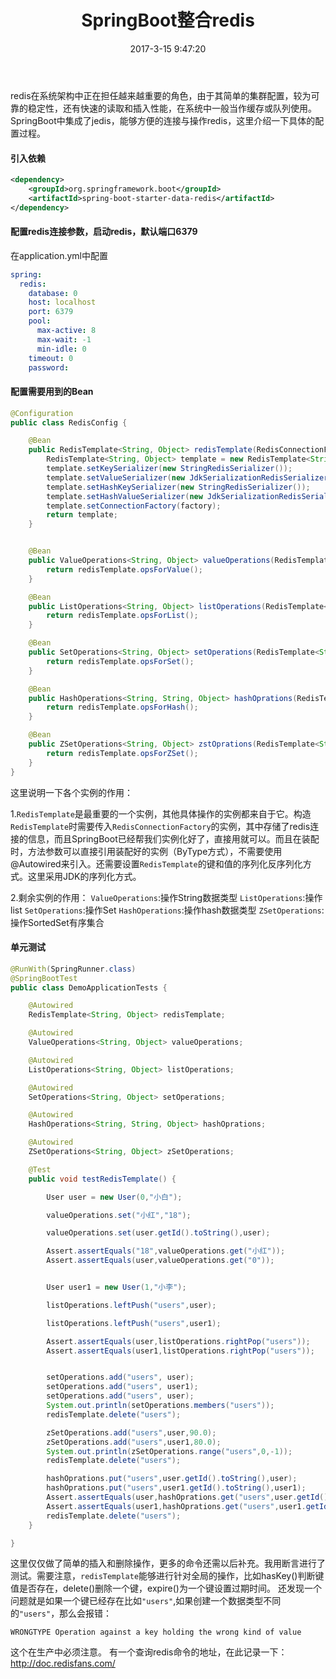 ﻿---
title: SpringBoot整合redis
date: 2017-3-15 9:47:20
categories:
tags:
    - SpringBoot
    - redis
---

redis在系统架构中正在担任越来越重要的角色，由于其简单的集群配置，较为可靠的稳定性，还有快速的读取和插入性能，在系统中一般当作缓存或队列使用。SpringBoot中集成了jedis，能够方便的连接与操作redis，这里介绍一下具体的配置过程。

<!--more-->

#### 引入依赖
```xml
<dependency>
	<groupId>org.springframework.boot</groupId>
	<artifactId>spring-boot-starter-data-redis</artifactId>
</dependency>
```

#### 配置redis连接参数，启动redis，默认端口6379
在application.yml中配置
```yml
spring:
  redis:
    database: 0
    host: localhost
    port: 6379
    pool:
      max-active: 8
      max-wait: -1
      min-idle: 0
    timeout: 0
    password:
```

#### 配置需要用到的Bean
```Java
@Configuration
public class RedisConfig {

    @Bean
    public RedisTemplate<String, Object> redisTemplate(RedisConnectionFactory factory) {
        RedisTemplate<String, Object> template = new RedisTemplate<String, Object>();
        template.setKeySerializer(new StringRedisSerializer());
        template.setValueSerializer(new JdkSerializationRedisSerializer());
        template.setHashKeySerializer(new StringRedisSerializer());
        template.setHashValueSerializer(new JdkSerializationRedisSerializer());
        template.setConnectionFactory(factory);
        return template;
    }


    @Bean
    public ValueOperations<String, Object> valueOperations(RedisTemplate<String, Object> redisTemplate){
        return redisTemplate.opsForValue();
    }

    @Bean
    public ListOperations<String, Object> listOperations(RedisTemplate<String, Object> redisTemplate){
        return redisTemplate.opsForList();
    }

    @Bean
    public SetOperations<String, Object> setOperations(RedisTemplate<String, Object> redisTemplate){
        return redisTemplate.opsForSet();
    }

    @Bean
    public HashOperations<String, String, Object> hashOprations(RedisTemplate<String, Object> redisTemplate){
        return redisTemplate.opsForHash();
    }

    @Bean
    public ZSetOperations<String, Object> zstOprations(RedisTemplate<String, Object> redisTemplate){
        return redisTemplate.opsForZSet();
    }
}
```
这里说明一下各个实例的作用：

1.`RedisTemplate`是最重要的一个实例，其他具体操作的实例都来自于它。构造`RedisTemplate`时需要传入`RedisConnectionFactory`的实例，其中存储了redis连接的信息，而且SpringBoot已经帮我们实例化好了，直接用就可以。而且在装配时，方法参数可以直接引用装配好的实例（ByType方式），不需要使用@Autowired来引入。还需要设置`RedisTemplate`的键和值的序列化反序列化方式。这里采用JDK的序列化方式。

2.剩余实例的作用：
`ValueOperations`:操作String数据类型
`ListOperations`:操作list
`SetOperations`:操作Set
`HashOperations`:操作hash数据类型
`ZSetOperations`:操作SortedSet有序集合

#### 单元测试
```Java
@RunWith(SpringRunner.class)
@SpringBootTest
public class DemoApplicationTests {

	@Autowired
	RedisTemplate<String, Object> redisTemplate;

	@Autowired
	ValueOperations<String, Object> valueOperations;

	@Autowired
	ListOperations<String, Object> listOperations;

	@Autowired
	SetOperations<String, Object> setOperations;

	@Autowired
	HashOperations<String, String, Object> hashOprations;

	@Autowired
	ZSetOperations<String, Object> zSetOperations;

	@Test
	public void testRedisTemplate() {

		User user = new User(0,"小白");

		valueOperations.set("小红","18");

		valueOperations.set(user.getId().toString(),user);

		Assert.assertEquals("18",valueOperations.get("小红"));
		Assert.assertEquals(user,valueOperations.get("0"));


		User user1 = new User(1,"小李");

		listOperations.leftPush("users",user);

		listOperations.leftPush("users",user1);

		Assert.assertEquals(user,listOperations.rightPop("users"));
		Assert.assertEquals(user1,listOperations.rightPop("users"));


		setOperations.add("users", user);
		setOperations.add("users", user1);
		setOperations.add("users", user);
		System.out.println(setOperations.members("users"));
		redisTemplate.delete("users");

		zSetOperations.add("users",user,90.0);
		zSetOperations.add("users",user1,80.0);
        System.out.println(zSetOperations.range("users",0,-1));
        redisTemplate.delete("users");

        hashOprations.put("users",user.getId().toString(),user);
        hashOprations.put("users",user1.getId().toString(),user1);
        Assert.assertEquals(user,hashOprations.get("users",user.getId().toString()));
        Assert.assertEquals(user1,hashOprations.get("users",user1.getId().toString()));
        redisTemplate.delete("users");
	}

}
```
这里仅仅做了简单的插入和删除操作，更多的命令还需以后补充。我用断言进行了测试。需要注意，`redisTemplate`能够进行针对全局的操作，比如hasKey()判断键值是否存在，delete()删除一个键，expire()为一个键设置过期时间。
还发现一个问题就是如果一个键已经存在比如`"users"`,如果创建一个数据类型不同的`"users"`，那么会报错：
```
WRONGTYPE Operation against a key holding the wrong kind of value
```
这个在生产中必须注意。
有一个查询redis命令的地址，在此记录一下：http://doc.redisfans.com/